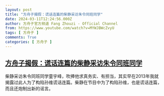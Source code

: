 ```yaml
---
layout: post
title: "方舟子揭假：谎话连篇的柴静采访朱令同班同学"
date: 2024-03-11T12:24:56.000Z
author: 方舟子官方频道 Fang Zhouzi - Official Channel
from: https://www.youtube.com/watch?v=MYWJBWcZvyU
tags: [ 方舟子 ]
comments: True
categories: [ 方舟子 ]
---
```

<!--1710159896000-->
[方舟子揭假：谎话连篇的柴静采访朱令同班同学](https://www.youtube.com/watch?v=MYWJBWcZvyU)
------

<div>
柴静采访朱令同班同学童宇峰，吹捧他求真务实、有担当，其实早在2013年我就揭露过此人为了构陷孙维谎话连篇。柴静在节目中为了构陷孙维，也是谎话连篇，而且还炮制出新的谣言。
</div>
